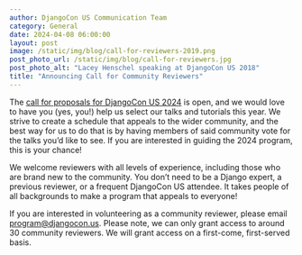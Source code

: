 ```yaml
---
author: DjangoCon US Communication Team
category: General
date: 2024-04-08 06:00:00
layout: post
image: /static/img/blog/call-for-reviewers-2019.png
post_photo_url: /static/img/blog/call-for-reviewers.jpg
post_photo_alt: "Lacey Henschel speaking at DjangoCon US 2018"
title: "Announcing Call for Community Reviewers"
---
```

The [call for proposals for DjangoCon US 2024](/speaking/)
is open, and we would love to have you (yes, you!) help us select our talks and tutorials
this year. We strive to create a schedule that appeals to the wider community, and the best
way for us to do that is by having members of said community vote for the talks you’d like
to see. If you are interested in guiding the 2024 program, this is your chance!

We welcome reviewers with all levels of experience, including those who are brand
new to the community. You don’t need to be a Django expert, a previous reviewer,
or a frequent DjangoCon US attendee. It takes people of all backgrounds to make
a program that appeals to everyone!

If you are interested in volunteering as a community reviewer, please email
[program@djangocon.us](mailto:program@djangocon.us). Please note, we can 
only grant access to around 30 community reviewers. We will grant access
on a first-come, first-served basis.

